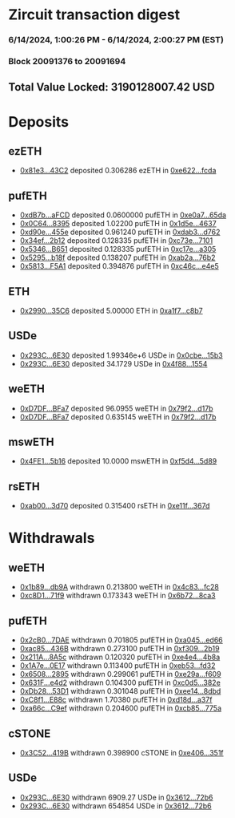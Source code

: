 # Zircuit transaction digest
### 6/14/2024, 1:00:26 PM - 6/14/2024, 2:00:27 PM (EST)
### Block 20091376 to 20091694

## Total Value Locked: 3190128007.42 USD

# Deposits
## ezETH
- [0x81e3...43C2](https://etherscan.io/address/0x81e34639DEd2Fc0ce0B46609eA41c5897f8143C2) deposited 0.306286 ezETH in [0xe622...fcda](https://etherscan.io/tx/0x81e34639DEd2Fc0ce0B46609eA41c5897f8143C2)
## pufETH
- [0xdB7b...aFCD](https://etherscan.io/address/0xdB7bea248fD2E86243715568aa78d184FE1aaFCD) deposited 0.0600000 pufETH in [0xe0a7...65da](https://etherscan.io/tx/0xdB7bea248fD2E86243715568aa78d184FE1aaFCD)
- [0x0C64...8395](https://etherscan.io/address/0x0C6476B446116ebc62427239a6d978bE60c28395) deposited 1.02200 pufETH in [0x1d5e...4637](https://etherscan.io/tx/0x0C6476B446116ebc62427239a6d978bE60c28395)
- [0xd90e...455e](https://etherscan.io/address/0xd90eaC5f7D6CECE0E632207034853e20fBda455e) deposited 0.961240 pufETH in [0xdab3...d762](https://etherscan.io/tx/0xd90eaC5f7D6CECE0E632207034853e20fBda455e)
- [0x34ef...2b12](https://etherscan.io/address/0x34efEc591747207c53A42E7eF3c4b1a9abCD2b12) deposited 0.128335 pufETH in [0xc73e...7101](https://etherscan.io/tx/0x34efEc591747207c53A42E7eF3c4b1a9abCD2b12)
- [0x5346...B651](https://etherscan.io/address/0x5346fa55207d86de3D62B9574640B7E20bbEB651) deposited 0.128335 pufETH in [0xc17e...a305](https://etherscan.io/tx/0x5346fa55207d86de3D62B9574640B7E20bbEB651)
- [0x5295...b18f](https://etherscan.io/address/0x5295DCB88e4d310c25735f34b1d16e81B23eb18f) deposited 0.138207 pufETH in [0xab2a...76b2](https://etherscan.io/tx/0x5295DCB88e4d310c25735f34b1d16e81B23eb18f)
- [0x5813...F5A1](https://etherscan.io/address/0x5813A6c1Bcc9B1d5F41C5d0dB5fA4614F298F5A1) deposited 0.394876 pufETH in [0xc46c...e4e5](https://etherscan.io/tx/0x5813A6c1Bcc9B1d5F41C5d0dB5fA4614F298F5A1)
## ETH
- [0x2990...35C6](https://etherscan.io/address/0x29909b9c97845D5eb998B4AA41664a46c5dc35C6) deposited 5.00000 ETH in [0xa1f7...c8b7](https://etherscan.io/tx/0x29909b9c97845D5eb998B4AA41664a46c5dc35C6)
## USDe
- [0x293C...6E30](https://etherscan.io/address/0x293C6937D8D82e05B01335F7B33FBA0c8e256E30) deposited 1.99346e+6 USDe in [0x0cbe...15b3](https://etherscan.io/tx/0x293C6937D8D82e05B01335F7B33FBA0c8e256E30)
- [0x293C...6E30](https://etherscan.io/address/0x293C6937D8D82e05B01335F7B33FBA0c8e256E30) deposited 34.1729 USDe in [0x4f88...1554](https://etherscan.io/tx/0x293C6937D8D82e05B01335F7B33FBA0c8e256E30)
## weETH
- [0xD7DF...BFa7](https://etherscan.io/address/0xD7DF7E085214743530afF339aFC420c7c720BFa7) deposited 96.0955 weETH in [0x79f2...d17b](https://etherscan.io/tx/0xD7DF7E085214743530afF339aFC420c7c720BFa7)
- [0xD7DF...BFa7](https://etherscan.io/address/0xD7DF7E085214743530afF339aFC420c7c720BFa7) deposited 0.635145 weETH in [0x79f2...d17b](https://etherscan.io/tx/0xD7DF7E085214743530afF339aFC420c7c720BFa7)
## mswETH
- [0x4FE1...5b16](https://etherscan.io/address/0x4FE103D1D3C15E05f8B3B0773330a86e6cfD5b16) deposited 10.0000 mswETH in [0xf5d4...5d89](https://etherscan.io/tx/0x4FE103D1D3C15E05f8B3B0773330a86e6cfD5b16)
## rsETH
- [0xab00...3d70](https://etherscan.io/address/0xab006Ef2d32AA31046eD944a5e3fB334c7103d70) deposited 0.315400 rsETH in [0xe11f...367d](https://etherscan.io/tx/0xab006Ef2d32AA31046eD944a5e3fB334c7103d70)
# Withdrawals
## weETH
- [0x1b89...db9A](https://etherscan.io/address/0x1b89EF6332227570f7ABe7a80CD9Ec02f784db9A) withdrawn 0.213800 weETH in [0x4c83...fc28](https://etherscan.io/tx/0x1b89EF6332227570f7ABe7a80CD9Ec02f784db9A)
- [0xc8D1...71f9](https://etherscan.io/address/0xc8D11313824Eea0813bD3F8aD9b3013e27a071f9) withdrawn 0.173343 weETH in [0x6b72...8ca3](https://etherscan.io/tx/0xc8D11313824Eea0813bD3F8aD9b3013e27a071f9)
## pufETH
- [0x2cB0...7DAE](https://etherscan.io/address/0x2cB0822870cC64a684f5Aef15dF8E6f4D85E7DAE) withdrawn 0.701805 pufETH in [0xa045...ed66](https://etherscan.io/tx/0x2cB0822870cC64a684f5Aef15dF8E6f4D85E7DAE)
- [0xac85...436B](https://etherscan.io/address/0xac851870E35248C2293735C4848d05A7CD00436B) withdrawn 0.273100 pufETH in [0xf309...2b19](https://etherscan.io/tx/0xac851870E35248C2293735C4848d05A7CD00436B)
- [0x211A...8A5c](https://etherscan.io/address/0x211A00F999c02959B78e8d4BF9766DB151678A5c) withdrawn 0.120320 pufETH in [0xe4e4...4b8a](https://etherscan.io/tx/0x211A00F999c02959B78e8d4BF9766DB151678A5c)
- [0x1A7e...0E17](https://etherscan.io/address/0x1A7eBcb9D22cd627A5FcF9D5B3b7E22052410E17) withdrawn 0.113400 pufETH in [0xeb53...fd32](https://etherscan.io/tx/0x1A7eBcb9D22cd627A5FcF9D5B3b7E22052410E17)
- [0x6508...2895](https://etherscan.io/address/0x650899d4A836620e52ec05651e0956211a902895) withdrawn 0.299061 pufETH in [0xe29a...f609](https://etherscan.io/tx/0x650899d4A836620e52ec05651e0956211a902895)
- [0x631F...e4d2](https://etherscan.io/address/0x631FD3595e3Af85F9B57BB98DB6f0bD3c24Fe4d2) withdrawn 0.104300 pufETH in [0xc0d5...382e](https://etherscan.io/tx/0x631FD3595e3Af85F9B57BB98DB6f0bD3c24Fe4d2)
- [0xDb28...53D1](https://etherscan.io/address/0xDb284E9D3Ce526B8843dD0495204E2fd774853D1) withdrawn 0.301048 pufETH in [0xee14...8dbd](https://etherscan.io/tx/0xDb284E9D3Ce526B8843dD0495204E2fd774853D1)
- [0xC8f1...E88c](https://etherscan.io/address/0xC8f1e76C9b4bcfde013dAEee72bf0392371bE88c) withdrawn 1.70380 pufETH in [0xd18d...a37f](https://etherscan.io/tx/0xC8f1e76C9b4bcfde013dAEee72bf0392371bE88c)
- [0xa66c...C9ef](https://etherscan.io/address/0xa66ceb31a8d61999c1F6847a6c8Cd434d5b9C9ef) withdrawn 0.204600 pufETH in [0xcb85...775a](https://etherscan.io/tx/0xa66ceb31a8d61999c1F6847a6c8Cd434d5b9C9ef)
## cSTONE
- [0x3C52...419B](https://etherscan.io/address/0x3C5238eB2c59E5E8bE889D2920655F85BDF0419B) withdrawn 0.398900 cSTONE in [0xe406...351f](https://etherscan.io/tx/0x3C5238eB2c59E5E8bE889D2920655F85BDF0419B)
## USDe
- [0x293C...6E30](https://etherscan.io/address/0x293C6937D8D82e05B01335F7B33FBA0c8e256E30) withdrawn 6909.27 USDe in [0x3612...72b6](https://etherscan.io/tx/0x293C6937D8D82e05B01335F7B33FBA0c8e256E30)
- [0x293C...6E30](https://etherscan.io/address/0x293C6937D8D82e05B01335F7B33FBA0c8e256E30) withdrawn 654854 USDe in [0x3612...72b6](https://etherscan.io/tx/0x293C6937D8D82e05B01335F7B33FBA0c8e256E30)
